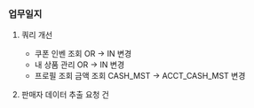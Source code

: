 ### 업무일지

1. 쿼리 개선

   - 쿠폰 인벤 조회 OR -> IN 변경
   - 내 상품 관리 OR -> IN 변경
   - 프로필 조회 금액 조회 CASH_MST -> ACCT_CASH_MST 변경

2. 판매자 데이터 추출 요청 건
